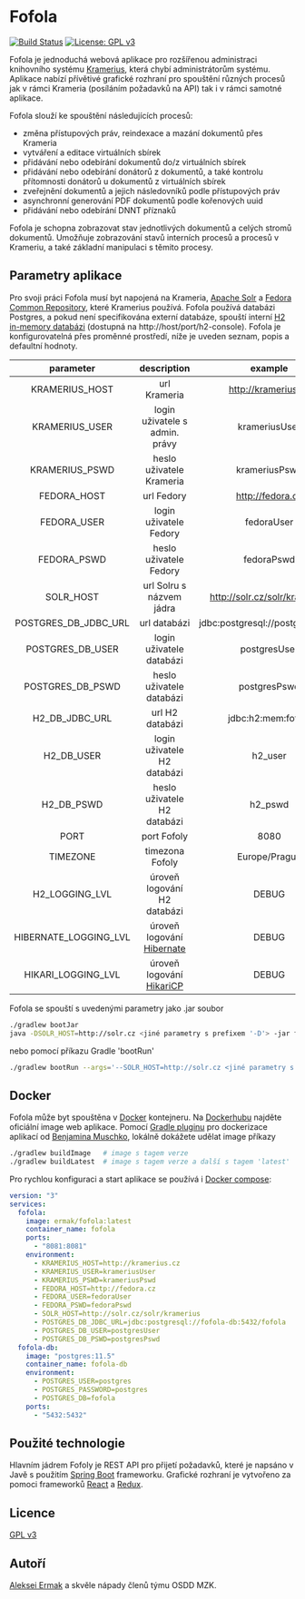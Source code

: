 # Fofola

[![Build Status](https://travis-ci.com/kazooo/fofola.svg?branch=master)](https://travis-ci.com/kazooo/fofola)
[![License: GPL v3](https://img.shields.io/badge/License-GPLv3-blue.svg)](https://www.gnu.org/licenses/gpl-3.0)

Fofola je jednoduchá webová aplikace pro rozšířenou administraci knihovního systému [Kramerius](https://system-kramerius.cz/en/),
která chybí administrátorům systému. Aplikace nabízí přívětivé grafické rozhraní pro spouštění různých 
procesů jak v rámci Krameria (posíláním požadavků na API) tak i v rámci samotné aplikace.

Fofola slouží ke spouštění následujících procesů:
- změna přístupových práv, reindexace a mazání dokumentů přes Krameria
- vytváření a editace virtuálních sbírek
- přidávání nebo odebírání dokumentů do/z virtuálních sbírek
- přidávání nebo odebírání donátorů z dokumentů, a také kontrolu přítomnosti donátorů u dokumentů z virtuálních sbírek
- zveřejnění dokumentů a jejich následovníků podle přístupových práv
- asynchronní generování PDF dokumentů podle kořenových uuid
- přidávání nebo odebírání DNNT příznaků

Fofola je schopna zobrazovat stav jednotlivých dokumentů a celých stromů dokumentů.
Umožňuje zobrazování stavů interních procesů a procesů v Krameriu, a také základní manipulaci s těmito procesy.

## Parametry aplikace

Pro svoji práci Fofola musí byt napojená na Krameria, [Apache Solr](https://lucene.apache.org/solr/)
a [Fedora Common Repository](https://duraspace.org/fedora/), které Kramerius používá.
Fofola používá databázi Postgres, a pokud není specifikována externí databáze, 
spouští interní [H2 in-memory databázi](https://www.h2database.com/) (dostupná na http://host/port/h2-console). 
Fofola je konfigurovatelná přes proměnné prostředí, níže je uveden seznam, popis a defaultní hodnoty.

|       parameter       |                               description                               |              example              | required |   default value    |
|:---------------------:|:-----------------------------------------------------------------------:|:---------------------------------:|:--------:|:------------------:|
|    KRAMERIUS_HOST     |                              url Krameria                               |        http://kramerius.cz        |   true   |                    |
|    KRAMERIUS_USER     |                     login uživatele s admin. právy                      |           krameriusUser           |   true   |                    |
|    KRAMERIUS_PSWD     |                        heslo uživatele Krameria                         |           krameriusPswd           |   true   |                    |
|      FEDORA_HOST      |                               url Fedory                                |         http://fedora.cz          |   true   |                    |
|      FEDORA_USER      |                         login uživatele Fedory                          |            fedoraUser             |   true   |                    |
|      FEDORA_PSWD      |                         heslo uživatele Fedory                          |            fedoraPswd             |   true   |                    |
|       SOLR_HOST       |                        url Solru s názvem jádra                         |   http://solr.cz/solr/kramerius   |   true   |                    |
| POSTGRES_DB_JDBC_URL  |                              url databázi                               | jdbc:postgresql://postgres/fofola |  false   |                    |
|   POSTGRES_DB_USER    |                        login uživatele databázi                         |           postgresUser            |  false   |                    |
|   POSTGRES_DB_PSWD    |                        heslo uživatele databázi                         |           postgresPswd            |  false   |                    |
|    H2_DB_JDBC_URL     |                             url H2 databázi                             |        jdbc:h2:mem:fofola         |  false   | jdbc:h2:mem:fofola |
|      H2_DB_USER       |                       login uživatele H2 databázi                       |              h2_user              |  false   |        user        |
|      H2_DB_PSWD       |                       heslo uživatele H2 databázi                       |              h2_pswd              |  false   |        pswd        |
|         PORT          |                               port Fofoly                               |               8080                |  false   |        8081        |
|       TIMEZONE        |                             timezona Fofoly                             |           Europe/Prague           |  false   |  timezona systému  |
|    H2_LOGGING_LVL     |                       úroveň logování H2 databázi                       |               DEBUG               |  false   |        WARN        |
| HIBERNATE_LOGGING_LVL |           úroveň logování [Hibernate](https://hibernate.org/)           |               DEBUG               |  false   |        WARN        |
|  HIKARI_LOGGING_LVL   | úroveň logování [HikariCP](https://github.com/brettwooldridge/HikariCP) |               DEBUG               |  false   |        WARN        |


Fofola se spouští s uvedenými parametry jako .jar soubor

```bash
./gradlew bootJar
java -DSOLR_HOST=http://solr.cz <jiné parametry s prefixem '-D'> -jar fofola-1.0.0.jar 
```

nebo pomocí příkazu Gradle 'bootRun'

```bash
./gradlew bootRun --args='--SOLR_HOST=http://solr.cz <jiné parametry s prefixem "--">'
```

## Docker

Fofola může byt spouštěna v [Docker](https://www.docker.com/) kontejneru. 
Na [Dockerhubu](https://hub.docker.com/repository/docker/ermak/fofola) najděte oficiální image web aplikace.
Pomocí [Gradle pluginu](https://bmuschko.github.io/gradle-docker-plugin/) pro dockerizace aplikací od [Benjamina Muschko](https://bmuschko.com/),
 lokálně dokážete udělat image příkazy

```bash
./gradlew buildImage   # image s tagem verze 
./gradlew buildLatest  # image s tagem verze a další s tagem 'latest'
```

Pro rychlou konfiguraci a start aplikace se používá i [Docker compose](https://docs.docker.com/compose):

```yaml
version: "3"
services:
  fofola:
    image: ermak/fofola:latest
    container_name: fofola
    ports:
      - "8081:8081"
    environment:
      - KRAMERIUS_HOST=http://kramerius.cz
      - KRAMERIUS_USER=krameriusUser
      - KRAMERIUS_PSWD=krameriusPswd
      - FEDORA_HOST=http://fedora.cz
      - FEDORA_USER=fedoraUser
      - FEDORA_PSWD=fedoraPswd
      - SOLR_HOST=http://solr.cz/solr/kramerius
      - POSTGRES_DB_JDBC_URL=jdbc:postgresql://fofola-db:5432/fofola
      - POSTGRES_DB_USER=postgresUser
      - POSTGRES_DB_PSWD=postgresPswd
  fofola-db:
    image: "postgres:11.5"
    container_name: fofola-db
    environment:
      - POSTGRES_USER=postgres
      - POSTGRES_PASSWORD=postgres
      - POSTGRES_DB=fofola
    ports:
      - "5432:5432"
```

## Použité technologie

Hlavním jádrem Fofoly je REST API pro přijetí požadavků, které je napsáno v Javě
s použitím [Spring Boot](https://spring.io/projects/spring-boot) frameworku.
Grafické rozhraní je vytvořeno za pomoci frameworků [React](https://reactjs.org/) a 
[Redux](https://redux.js.org/).

## Licence

[GPL v3](https://www.gnu.org/licenses/gpl-3.0)

## Autoří
[Aleksei Ermak](https://github.com/kazooo) a skvěle nápady členů týmu OSDD MZK.
